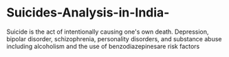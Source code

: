 # Suicides-Analysis-in-India-
Suicide is the act of intentionally causing one's own death. Depression, bipolar disorder, schizophrenia, personality disorders, and substance abuse including alcoholism and the use of benzodiazepinesare risk factors
